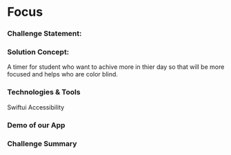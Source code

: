 # Focus

### Challenge Statement:

### Solution Concept:
A timer for student who want to achive more in thier day so that will be more focused and helps who are color blind.

### Technologies & Tools
Swiftui
Accessibility

### Demo of our App

### Challenge Summary
